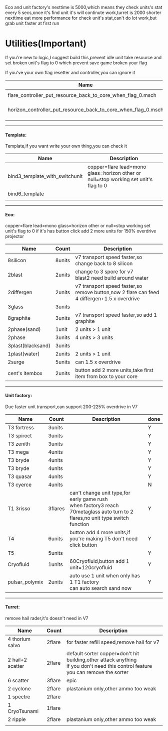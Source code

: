 Eco and unit factory's nexttime is 5000,which means they check units's stat every 5 secs,once it's find unit it's will continute work,turret is 2000
shorter nexttime eat more performance for check unit's stat,can't do lot work,but grab unit faster at first run



# Utilities(Important)

If you're new to logic,I suggest build this,prevent idle unit take resource and set broken unit's flag to 0 which prevent save game broken your flag

If you've your own flag resetter and controller,you can ignore it

| Name                                                         | Description                           |
| ------------------------------------------------------------ | ------------------------------------- |
|                                                              |                                       |
| flare_controller_put_resource_back_to_core_when_flag_0.msch  | flare                                 |
| horizon_controller_put_resource_back_to_core_when_flag_0.msch | horizon,sorter for auto search target |

------

#### Template:

Template,if you want write your own thing,you can check it

| Name                           | Description                                                  |
| ------------------------------ | ------------------------------------------------------------ |
| bind3_template_with_switchunit | copper=flare lead=mono glass=horizon other or null=stop working set unit's flag to 0 |
| bind6_template                 |                                                              |
|                                |                                                              |

------------

#### Eco:

copper=flare lead=mono glass=horizon other or null=stop working set unit's flag to 0
if it's has button click add 2 more units for 150% overdrive projector

|  Name | Count | Description |
| ------------ | ------------ |  ------------ |
|  8silicon |  8units |v7 transport speed faster,so change back to 8 silicon|
|  2blast | 2units |change to 3 spore for v7<br />blast2 need build around water|
|  2differgen | 2units  |v7 transport speed faster,so remove button,now 2 flare can feed 4 differgen+1.5 x overdrive|
|  3glass  | 3units  ||
|  8graphite  | 3units  |v7 transport speed faster,so add 1 graphite|
|  2phase(sand)  | 1unit  | 2 units > 1 unit                                             |
|  2phase  | 3units  |4 units > 3 units|
|  3plast(blacksand)  | 3units  ||
|  1plast(water)  | 2units  |2 units > 1 unit|
|  2surge | 5units |can 1.5 x overdrive|
|  cent's itembox  | 2units  |button add 2 more units,take first item from box to your core|

------------

#### Unit factory:

Due faster unit transport,can support 200-225% overdrive in V7

|  Name | Count | Description | done |
| ------------ | ------------ |  ------------ | ------------ |
|T3 fortress|3units||Y|
|T3 spiroct|3units||Y|
|T3 zenith|3units||Y|
|T3 mega|4units||Y|
|T3 bryde|4units||Y|
|T3 bryde|4units||Y|
|T3 quasar|4units||Y|
|T3 cyerce|4units||N|
|T1 3risso|3flares|can't change unit type,for early game rush<br />when factory3 reach 70metaglass auto turn to 2 flares,no unit type switch function|Y|
|T4|6units|button add 4 more units,if you're making T5 don't need click button|Y|
|T5|5units||Y|
|Cryofluid|1units|60Cryofluid,button add 1 unit=120cryofluid|Y|
|pulsar_polymix|2units|auto use 1 unit when only has 1 T1 factory<br />can auto search sand now|Y|
------------

#### Turret:

remove hail rader,it's doesn't need in V7

|  Name | Count | Description |
| ------------ | ------------ |  ------------ |
|4 thorium salvo|2flare|for faster refill speed,remove hail for v7|
|2 hail+2 scatter|2flare|default sorter copper=don't hit building,other attack anything<br />if you don't need this control feature you can remove the sorter|
|6 scatter|3flare|epic|
|2 cyclone|2flare|plastanium only,other ammo too weak|
|1 spectre|2flare||
|1 CryoTsunami|1flare||
|2 ripple|2flare|plastanium only,other ammo too weak|
||||

